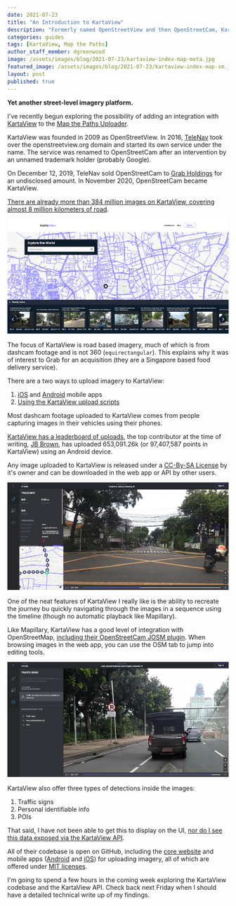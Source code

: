 ```yaml
---
date: 2021-07-23
title: "An Introduction to KartaView"
description: "Formerly named OpenStreetView and then OpenStreetCam, KartaView is a completely open-source street-level image platform."
categories: guides
tags: [KartaView, Map the Paths]
author_staff_member: dgreenwood
image: /assets/images/blog/2021-07-23/kartaview-index-map-meta.jpg
featured_image: /assets/images/blog/2021-07-23/kartaview-index-map-sm.jpg
layout: post
published: true
---
```


**Yet another street-level imagery platform.**

I've recently begun exploring the possibility of adding an integration with [KartaView](https://kartaview.org/) to the [Map the Paths Uploader](https://www.mapthepaths.com/uploader).

KartaView was founded in 2009 as OpenStreetView. In 2016, [TeleNav](https://www.telenav.com/) took over the openstreetview.org domain and started its own service under the name. The service was renamed to OpenStreetCam after an intervention by an unnamed trademark holder (probably Google).

On December 12, 2019, TeleNav sold OpenStreetCam to [Grab Holdings](https://www.grab.com/sg/) for an undisclosed amount. In November 2020, OpenStreetCam became KartaView.

[There are already more than 384 million images on KartaView, covering almost 8 million kilometers of road](https://blog.improveosm.org/en/).

<img class="img-fluid" src="/assets/images/blog/2021-07-23/kartaview-index-map-sm.jpg" alt="KartaView street-level road imagery" title="KartaView street-level road imagery" />

The focus of KartaView is road based imagery, much of which is from dashcam footage and is not 360 (`equirectangular`). This explains why it was of interest to Grab for an acquisition (they are a Singapore based food delivery service).

There are a two ways to upload imagery to KartaView:

1. [iOS](https://apps.apple.com/us/app/kartaview/id1089548849) and [Android](https://play.google.com/store/apps/details?id=com.telenav.streetview&hl=en_GB&gl=US) mobile apps 
2. [Using the KartaView upload scripts](https://github.com/kartaview/upload-scripts)

Most dashcam footage uploaded to KartaView comes from people capturing images in their vehicles using their phones.

[KartaView has a leaderboard of uploads](https://kartaview.org/leaderboard), the top contributor at the time of writing, [JB Brown](https://kartaview.org/user/jb-brown), has uploaded 653,091.26k (or 97,407,587 points in KartaView) using an Android device.

Any image uploaded to KartaView is released under a [CC-By-SA License](https://kartaview.org/terms#terms3) by it's owner and can be downloaded in the web app or API by other users.

<img class="img-fluid" src="/assets/images/blog/2021-07-23/kartaview-sequence-navigation.jpg" alt="KartaView sequence navigation" title="KartaView sequence navigation" />

One of the neat features of KartaView I really like is the ability to recreate the journey bu quickly navigating through the images in a sequence using the timeline (though no automatic playback like Mapillary).

Like Mapillary, KartaView has a good level of integration with OpenStreetMap, [including their OpenStreetCam JOSM plugin](https://blog.improveosm.org/en/openstreetcam-josm-plugin-new-features-2/). When browsing images in the web app, you can use the OSM tab to jump into editing tools.

<img class="img-fluid" src="/assets/images/blog/2021-07-23/kartaview-image-detections.jpg" alt="KartaView object detections" title="KartaView object navigation" />

KartaView also offer three types of detections inside the images:

1. Traffic signs
2. Personal identifiable info
3. POIs

That said, I have not been able to get this to display on the UI, [nor do I see this data exposed via the KartaView API](http://doc.kartaview.org/#tag/Photo).

All of their codebase is open on GitHub, including the [core website](https://github.com/kartaview) and mobile apps ([Android](https://github.com/kartaview/android) and [iOS](https://github.com/kartaview/ios)) for uploading imagery, all of which are offered under [MIT licenses](https://kartaview.org/terms#terms4).

I'm going to spend a few hours in the coming week exploring the KartaView codebase and the KartaView API. Check back next Friday when I should have a detailed technical write up of my findings.